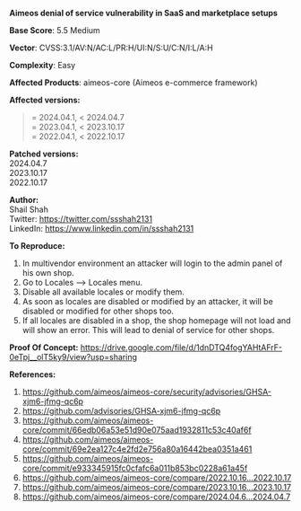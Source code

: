 **Aimeos denial of service vulnerability in SaaS and marketplace setups**

**Base Score**: 5.5 Medium

**Vector**: CVSS:3.1/AV:N/AC:L/PR:H/UI:N/S:U/C:N/I:L/A:H

**Complexity**: Easy

**Affected Products**: aimeos-core (Aimeos e-commerce framework)

**Affected versions:**
>= 2024.04.1, < 2024.04.7 <br>
>= 2023.04.1, < 2023.10.17 <br>
>= 2022.04.1, < 2022.10.17 <br>

**Patched versions:** <br>
2024.04.7 <br>
2023.10.17 <br>
2022.10.17 <br>

**Author:** <br>
Shail Shah <br>
Twitter: https://twitter.com/ssshah2131 <br>
LinkedIn: https://www.linkedin.com/in/ssshah2131


**To Reproduce:**
1. In multivendor environment an attacker will login to the admin panel of his own shop. 
2. Go to Locales --> Locales menu.
3. Disable all available locales or modify them.
4. As soon as locales are disabled or modified by an attacker, it will be disabled or modified for other shops too.
5. If all locales are disabled in a shop, the shop homepage will not load and will show an error. This will lead to denial of service for other shops.

**Proof Of Concept:** https://drive.google.com/file/d/1dnDTQ4fogYAHtAFrF-0eTpj__olT5ky9/view?usp=sharing

**References:**
1. https://github.com/aimeos/aimeos-core/security/advisories/GHSA-xjm6-jfmg-qc6p
2. https://github.com/advisories/GHSA-xjm6-jfmg-qc6p
3. https://github.com/aimeos/aimeos-core/commit/66edb06a53e51d90e075aad1932811c53c40af6f
4. https://github.com/aimeos/aimeos-core/commit/69e2ea127c4e2fd2e756a80a16442bea0351a461
5. https://github.com/aimeos/aimeos-core/commit/e933345915fc0cfafc6a011b853bc0228a61a45f
6. https://github.com/aimeos/aimeos-core/compare/2022.10.16...2022.10.17
7. https://github.com/aimeos/aimeos-core/compare/2023.10.16...2023.10.17
8. https://github.com/aimeos/aimeos-core/compare/2024.04.6...2024.04.7
